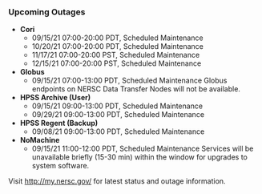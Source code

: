 ### Upcoming Outages 

- **Cori**
    - 09/15/21 07:00-20:00 PDT, Scheduled Maintenance
    - 10/20/21 07:00-20:00 PDT, Scheduled Maintenance
    - 11/17/21 07:00-20:00 PST, Scheduled Maintenance
    - 12/15/21 07:00-20:00 PST, Scheduled Maintenance
- **Globus**
    - 09/15/21 07:00-13:00 PDT, Scheduled Maintenance
      Globus endpoints on NERSC Data Transfer Nodes will not be available.
- **HPSS Archive (User)**
    - 09/15/21 09:00-13:00 PDT, Scheduled Maintenance
    - 09/29/21 09:00-13:00 PDT, Scheduled Maintenance
- **HPSS Regent (Backup)**
    - 09/08/21 09:00-13:00 PDT, Scheduled Maintenance
- **NoMachine**
    - 09/15/21 11:00-12:00 PDT, Scheduled Maintenance
      Services will be unavailable briefly (15-30 min) within the window for 
      upgrades to system software.

Visit <http://my.nersc.gov/> for latest status and outage information.
